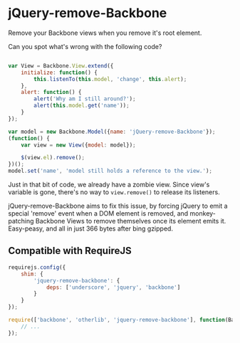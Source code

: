 jQuery-remove-Backbone
==========

Remove your Backbone views when you remove it's root element.

Can you spot what's wrong with the following code?

```javascript

var View = Backbone.View.extend({
    initialize: function() {
        this.listenTo(this.model, 'change', this.alert);
    },
    alert: function() {
        alert('Why am I still around?');
        alert(this.model.get('name'));
    }
});

var model = new Backbone.Model({name: 'jQuery-remove-Backbone'});
(function() {
    var view = new View({model: model});

    $(view.el).remove();
})();
model.set('name', 'model still holds a reference to the view.');

```

Just in that bit of code, we already have a zombie view. Since view's
variable is gone, there's no way to `view.remove()` to release its
listeners.

jQuery-remove-Backbone aims to fix this issue, by forcing jQuery to emit
a special 'remove' event when a DOM element is removed, and
monkey-patching Backbone Views to remove themselves once its element
emits it. Easy-peasy, and all in just 366 bytes after bing gzipped.


Compatible with RequireJS
-------------------------

```javascript
requirejs.config({
    shim: {
        'jquery-remove-backbone': {
            deps: ['underscore', 'jquery', 'backbone']
        }
    }
});

require(['backbone', 'otherlib', 'jquery-remove-backbone'], function(Backbone, Other) {
    // ...
});
```
